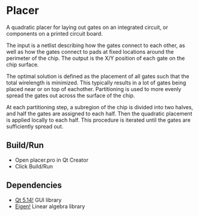 # Placer

A quadratic placer for laying out gates on an integrated circuit, or components on a printed circuit board.

The input is a netlist describing how the gates connect to each other, as well as how the gates connect to pads at fixed locations around the perimeter of the chip. The output is the X/Y position of each gate on the chip surface.

The optimal solution is defined as the placement of all gates such that the total wirelength is minimized. This typically results in a lot of gates being placed near or on top of eachother. Partitioning is used to more evenly spread the gates out across the surface of the chip.

At each partitioning step, a subregion of the chip is divided into two halves, and half the gates are assigned to each half. Then the quadratic placement is applied locally to each half. This procedure is iterated until the gates are sufficiently spread out.

## Build/Run
* Open placer.pro in Qt Creator
* Click Build/Run

## Dependencies
* [Qt 5.14!](https://www.qt.io) GUI library
* [Eigen!](http://eigen.tuxfamily.org) Linear algebra library

